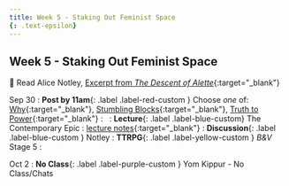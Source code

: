 ```yaml
---
title: Week 5 - Staking Out Feminist Space
{: .text-epsilon}
---
```


## Week 5 - Staking Out Feminist Space

📖 Read Alice Notley, [Excerpt from *The Descent of Alette*](/ws297y/assets/pdfs/notley_descent_of_alette_bk1_excerpt.pdf){:target="_blank"}   

Sep 30
: **Post by 11am**{: .label .label-red-custom } Choose *one* of: [Why](https://visforvali.github.io/ws297y/prompts/#why){:target="_blank"}, [Stumbling Blocks](https://visforvali.github.io/ws297y/prompts/#stumbling-blocks){:target="_blank"}, [Truth to Power](https://visforvali.github.io/ws297y/prompts/#truth-to-power){:target="_blank"}
  : &nbsp;
: **Lecture**{: .label .label-blue-custom} The Contemporary Epic
  : [lecture notes](/ws297y/notes/notes-5.1){:target="_blank"}
: **Discussion**{: .label .label-blue-custom } Notley
: **TTRPG**{: .label .label-yellow-custom } *B&V* Stage 5
  : &nbsp;
  
Oct 2
: **No Class**{: .label .label-purple-custom } Yom Kippur - No Class/Chats